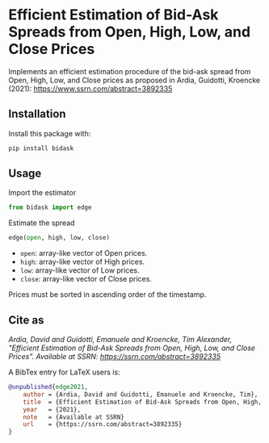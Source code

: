 # Efficient Estimation of Bid-Ask Spreads from Open, High, Low, and Close Prices

Implements an efficient estimation procedure of the bid-ask spread from Open, High, Low, and Close prices as proposed in Ardia, Guidotti, Kroencke (2021): https://www.ssrn.com/abstract=3892335

## Installation

Install this package with:

```bash
pip install bidask
```

## Usage

Import the estimator

```python
from bidask import edge
```

Estimate the spread

```python
edge(open, high, low, close)
```

- `open`: array-like vector of Open prices.
- `high`: array-like vector of High prices.
- `low`: array-like vector of Low prices.
- `close`: array-like vector of Close prices.

Prices must be sorted in ascending order of the timestamp.

## Cite as

*Ardia, David and Guidotti, Emanuele and Kroencke, Tim Alexander, "Efficient Estimation of Bid-Ask Spreads from Open, High, Low, and Close Prices". Available at SSRN: https://ssrn.com/abstract=3892335*

A BibTex  entry for LaTeX users is:

```bibtex
@unpublished{edge2021,
    author = {Ardia, David and Guidotti, Emanuele and Kroencke, Tim},
    title  = {Efficient Estimation of Bid-Ask Spreads from Open, High, Low, and Close Prices},
    year   = {2021},
    note   = {Available at SSRN}
    url    = {https://ssrn.com/abstract=3892335}
}
```
